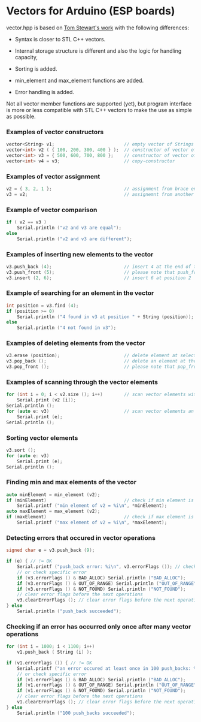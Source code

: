 # Vectors for Arduino (ESP boards)


vector.hpp is based on [Tom Stewart's work](https://github.com/tomstewart89/Vector) with the following differences:


- Syntax is closer to STL C++ vectors.

- Internal storage structure is different and also the logic for handling capacity,
 
- Sorting is added.

- min_element and max_element functions are added.

- Error handling is added.

Not all vector member functions are supported (yet), but program interface is more or less compatible with STL C++ vectors to make the use as simple as possible.


### Examples of vector constructors

```C++
vector<String> v1;                          // empty vector of Strings
vector<int> v2 ( { 100, 200, 300, 400 } );  // constructor of vector of integeers from brace enclosed initializer list
vector<int> v3 = { 500, 600, 700, 800 };    // constructor of vector of integeers and its initialization from brace enclosed initializer list
vector<int> v4 = v3;                        // copy-constructor
```

### Examples of vector assignment

```C++
v2 = { 3, 2, 1 };                           // assignment from brace enclosed initializer list
v3 = v2;                                    // assignemnt from another vector
```

### Example of vector comparison

```C++
if ( v2 == v3 )
    Serial.println ("v2 and v3 are equal");
else
    Serial.println ("v2 and v3 are different");
```


### Examples of inserting new elements to the vector

```C++
v3.push_back (4);                           // insert 4 at the end of the vector
v3.push_front (5);                          // please note that push_front is not a STL C++ vector member function
v3.insert (2, 6);                           // insert 6 at position 2
```


### Example of searching for an element in the vector

```C++
int position = v3.find (4);
if (position >= 0)
    Serial.println ("4 found in v3 at position " + String (position));
else
    Serial.println ("4 not found in v3");
```


### Examples of deleting elements from the vector

```C++
v3.erase (position);                        // delete element at selected position
v3.pop_back ();                             // delete an element at the end of the vector
v3.pop_front ();                            // please note that pop_front is not a STL C++ vector member function
```


### Examples of scanning through the vector elements

```C++
for (int i = 0; i < v2.size (); i++)        // scan vector elements with their position index
    Serial.print (v2 [i]);
Serial.println ();
for (auto e: v3)                            // scan vector elements an iterator
    Serial.print (e);
Serial.println ();        
```


### Sorting vector elements

```C++
v3.sort ();
for (auto e: v3)
    Serial.print (e);
Serial.println ();
```


### Finding min and max elements of the vector

```C++
auto minElement = min_element (v2);
if (minElement)                             // check if min element is found (if v3 is not empty)
    Serial.printf ("min element of v2 = %i\n", *minElement);
auto maxElement = max_element (v2);
if (maxElement)                             // check if max element is found (if v3 is not empty)
    Serial.printf ("max element of v2 = %i\n", *maxElement);
```


### Detecting errors that occured in vector operations

```C++
signed char e = v3.push_back (9);

if (e) { // != OK
    Serial.printf ("push_back error: %i\n", v3.errorFlags ()); // check detail flags
    // or check specific error
    if (v3.errorFlags () & BAD_ALLOC) Serial.println ("BAD_ALLOC");       
    if (v3.errorFlags () & OUT_OF_RANGE) Serial.println ("OUT_OF_RANGE");   
    if (v3.errorFlags () & NOT_FOUND) Serial.println ("NOT_FOUND");
    // clear error flags before the next operations
    v3.clearErrorFlags (); // clear error flags before the next operations
} else
    Serial.println ("push_back succeeded");
```


### Checking if an error has occurred only once after many vector operations

```C++
for (int i = 1000; i < 1100; i++)
    v1.push_back ( String (i) );

if (v1.errorFlags ()) { // != OK
    Serial.printf ("an error occured at least once in 100 push_backs: %i\n",  v1.errorFlags ());
    // or check specific error
    if (v1.errorFlags () & BAD_ALLOC) Serial.println ("BAD_ALLOC");       
    if (v1.errorFlags () & OUT_OF_RANGE) Serial.println ("OUT_OF_RANGE");   
    if (v1.errorFlags () & NOT_FOUND) Serial.println ("NOT_FOUND");
    // clear error flags before the next operations
    v1.clearErrorFlags (); // clear error flags before the next operations
} else
    Serial.println ("100 push_backs succeeded");
```
